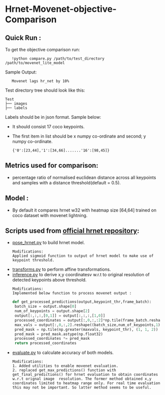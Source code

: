 # Hrnet-Movenet-objective-Comparison
## Quick Run :
To get the objective comparison run:
```
   !python compare.py /path/to/test_directory /path/to/movenet_lite_model
   ```
Sample Output:
```
   Movenet lags hr_net by 10%
   ```
Test directory tree should look like this:

   ```
  Test 
   ├── images
   ├── labels
  
   ```
Labels should be in json format. Sample below:
- It should consist 17 coco keypoints.
- The first item in list should be x numpy co-ordinate and second; y numpy co-ordinate.

  ```
  {'0':[23,44],'1':[34,66].......'16':[98,45]}
   ```
## Metrics used for comparison:
- percentage ratio of normalised euclidean distance across all keypoints and samples with a distance threshold(default = 0.5).
## Model :
- By default it compares hrnet w32 with heatmap size [64,64] trained on coco dataset with movenet lightning. 
## Scripts used from [official hrnet repository](https://github.com/leoxiaobin/deep-high-resolution-net.pytorch):
- [pose_hrnet.py](https://github.com/leoxiaobin/deep-high-resolution-net.pytorch/lib/models/pose_hrnet.py) to build hrnet model.
  ```
  Modifications:
  Applied sigmoid function to output of hrnet model to make use of keypoint threshold.
  ```
- [transforms.py](https://github.com/leoxiaobin/deep-high-resolution-net.pytorch/lib/utils/transforms.py) to perform affine transformations.
- [inference.py](https://github.com/leoxiaobin/deep-high-resolution-net.pytorch/lib/core/inference.py) to derive x,y coordinatesv w.r.t to original resolution of detected keypoints above threshold.
  ```
  Modifications:
  Implemented below function to process movenet output :
  ```
  ```python
  def get_processed_predictions(output,keypoint_thr,frame_batch):
   batch_size = output.shape[0]
   num_of_keypoints = output.shape[2]
   output[:,:,:,[0,1]] = output[:,:,:,[1,0]]
   processed_coordinates = output[:,0,:,:2]*np.tile(frame_batch.reshape((frame_batch.shape[0],1,frame_batch.shape[1])),(1,17,1))
   max_vals = output[:,0,:,2].reshape((batch_size,num_of_keypoints,1))
   pred_mask = np.tile(np.greater(maxvals, keypoint_thr), (1, 1, 2))
   pred_mask = pred_mask.astype(np.float32)
   processed_coordinates *= pred_mask
   return processed_coordinates
  ```
- [evaluate.py](https://github.com/leoxiaobin/deep-high-resolution-net.pytorch/lib/core/evaluate.py) to calculate accuracy of both models.
  ```
  Modifications:
  1. Added utilities to enable movenet evaluation.
  2. replaced get_max_predictions() function with get_final_predictions() for hrnet evaluation to obtain coordinates w.r.t orignal image  resolution. The former method obtained x,y coordinates limited to heatmap range only. For real time evaluation this may not be important. So latter method seems to be useful.
  ```
